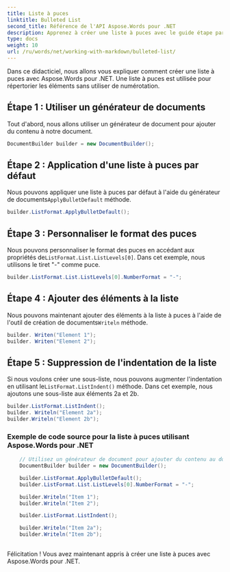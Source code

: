 ```yaml
---
title: Liste à puces
linktitle: Bulleted List
second_title: Référence de l'API Aspose.Words pour .NET
description: Apprenez à créer une liste à puces avec le guide étape par étape Aspose.Words pour .NET.
type: docs
weight: 10
url: /ru/words/net/working-with-markdown/bulleted-list/
---
```


Dans ce didacticiel, nous allons vous expliquer comment créer une liste à puces avec Aspose.Words pour .NET. Une liste à puces est utilisée pour répertorier les éléments sans utiliser de numérotation.

## Étape 1 : Utiliser un générateur de documents

Tout d'abord, nous allons utiliser un générateur de document pour ajouter du contenu à notre document.

```csharp
DocumentBuilder builder = new DocumentBuilder();
```

## Étape 2 : Application d'une liste à puces par défaut

 Nous pouvons appliquer une liste à puces par défaut à l'aide du générateur de documents`ApplyBulletDefault` méthode.

```csharp
builder.ListFormat.ApplyBulletDefault();
```

## Étape 3 : Personnaliser le format des puces

 Nous pouvons personnaliser le format des puces en accédant aux propriétés de`ListFormat.List.ListLevels[0]`. Dans cet exemple, nous utilisons le tiret "-" comme puce.

```csharp
builder.ListFormat.List.ListLevels[0].NumberFormat = "-";
```

## Étape 4 : Ajouter des éléments à la liste

 Nous pouvons maintenant ajouter des éléments à la liste à puces à l'aide de l'outil de création de documents`Writeln` méthode.

```csharp
builder. Writen("Element 1");
builder. Writen("Element 2");
```

## Étape 5 : Suppression de l'indentation de la liste

 Si nous voulons créer une sous-liste, nous pouvons augmenter l'indentation en utilisant le`ListFormat.ListIndent()` méthode. Dans cet exemple, nous ajoutons une sous-liste aux éléments 2a et 2b.

```csharp
builder.ListFormat.ListIndent();
builder. Writeln("Element 2a");
builder.Writeln("Element 2b");
```
### Exemple de code source pour la liste à puces utilisant Aspose.Words pour .NET


```csharp
	// Utilisez un générateur de document pour ajouter du contenu au document.
	DocumentBuilder builder = new DocumentBuilder();

	builder.ListFormat.ApplyBulletDefault();
	builder.ListFormat.List.ListLevels[0].NumberFormat = "-";

	builder.Writeln("Item 1");
	builder.Writeln("Item 2");

	builder.ListFormat.ListIndent();

	builder.Writeln("Item 2a");
	builder.Writeln("Item 2b");
            
```

Félicitation ! Vous avez maintenant appris à créer une liste à puces avec Aspose.Words pour .NET.

